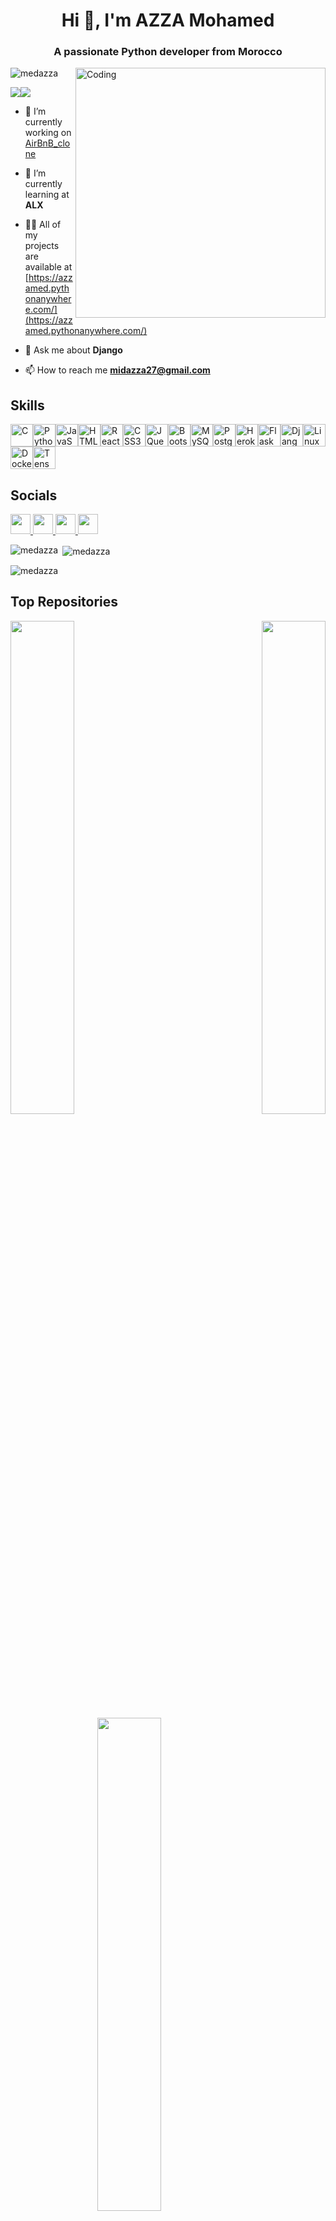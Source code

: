 <h1 align="center">Hi 👋, I'm AZZA Mohamed</h1>
<h3 align="center">A passionate Python developer from Morocco</h3>

<img align="right" alt="Coding" width="400" src="https://cdn.dribbble.com/users/926537/screenshots/4502924/python-2.gif">

<p align="left"> <img src="https://komarev.com/ghpvc/?username=medazza&label=Profile%20views&color=0e75b6&style=flat" alt="medazza" /></p>

<p><a href="https://www.github.com/medazza" target="_blank" rel="noreferrer"><img
src="https://img.shields.io/github/followers/medazza?logo=github&style=for-the-badge&color=0891b2&labelColor=000000" /></a><a href="https://www.x.com/midazza27" target="_blank" rel="noreferrer"><img src="https://img.shields.io/twitter/follow/midazza27?logo=twitter&style=for-the-badge&color=0891b2&labelColor=000000" /></a></p>

- 🔭 I’m currently working on [AirBnB_clone](https://github.com/medazza/binary_trees)

- 🌱 I’m currently learning at **ALX**

- 👨‍💻 All of my projects are available at [https://azzamed.pythonanywhere.com/](https://azzamed.pythonanywhere.com/)

- 💬 Ask me about **Django**

- 📫 How to reach me **midazza27@gmail.com**

## Skills

<p align="left">
<a href="https://docs.microsoft.com/en-us/cpp/?view=msvc-170" target="_blank" rel="noreferrer"><img src="https://raw.githubusercontent.com/danielcranney/readme-generator/main/public/icons/skills/c-colored.svg" width="36" height="36" alt="C" /></a><a href="https://www.python.org/" target="_blank" rel="noreferrer"><img src="https://raw.githubusercontent.com/danielcranney/readme-generator/main/public/icons/skills/python-colored.svg" width="36" height="36" alt="Python" /></a><a href="https://developer.mozilla.org/en-US/docs/Web/JavaScript" target="_blank" rel="noreferrer"><img src="https://raw.githubusercontent.com/danielcranney/readme-generator/main/public/icons/skills/javascript-colored.svg" width="36" height="36" alt="JavaScript" /></a><a href="https://developer.mozilla.org/en-US/docs/Glossary/HTML5" target="_blank" rel="noreferrer"><img src="https://raw.githubusercontent.com/danielcranney/readme-generator/main/public/icons/skills/html5-colored.svg" width="36" height="36" alt="HTML5" /></a><a href="https://reactjs.org/" target="_blank" rel="noreferrer"><img src="https://raw.githubusercontent.com/danielcranney/readme-generator/main/public/icons/skills/react-colored.svg" width="36" height="36" alt="React" /></a><a href="https://www.w3.org/TR/CSS/#css" target="_blank" rel="noreferrer"><img src="https://raw.githubusercontent.com/danielcranney/readme-generator/main/public/icons/skills/css3-colored.svg" width="36" height="36" alt="CSS3" /></a><a href="https://jquery.com/" target="_blank" rel="noreferrer"><img src="https://raw.githubusercontent.com/danielcranney/readme-generator/main/public/icons/skills/jquery-colored.svg" width="36" height="36" alt="JQuery" /></a><a href="https://getbootstrap.com/" target="_blank" rel="noreferrer"><img src="https://raw.githubusercontent.com/danielcranney/readme-generator/main/public/icons/skills/bootstrap-colored.svg" width="36" height="36" alt="Bootstrap" /></a><a href="https://www.mysql.com/" target="_blank" rel="noreferrer"><img src="https://raw.githubusercontent.com/danielcranney/readme-generator/main/public/icons/skills/mysql-colored.svg" width="36" height="36" alt="MySQL" /></a><a href="https://www.postgresql.org/" target="_blank" rel="noreferrer"><img src="https://raw.githubusercontent.com/danielcranney/readme-generator/main/public/icons/skills/postgresql-colored.svg" width="36" height="36" alt="PostgreSQL" /></a><a href="https://www.heroku.com/" target="_blank" rel="noreferrer"><img src="https://raw.githubusercontent.com/danielcranney/readme-generator/main/public/icons/skills/heroku-colored.svg" width="36" height="36" alt="Heroku" /></a><a href="https://flask.palletsprojects.com/en/2.0.x/" target="_blank" rel="noreferrer"><img src="https://raw.githubusercontent.com/danielcranney/readme-generator/main/public/icons/skills/flask-colored.svg" width="36" height="36" alt="Flask" /></a><a href="https://www.djangoproject.com/" target="_blank" rel="noreferrer"><img src="https://raw.githubusercontent.com/danielcranney/readme-generator/main/public/icons/skills/django-colored.svg" width="36" height="36" alt="Django" /></a><a href="https://www.linux.org" target="_blank" rel="noreferrer"><img src="https://raw.githubusercontent.com/danielcranney/readme-generator/main/public/icons/skills/linux-colored.svg" width="36" height="36" alt="Linux" /></a><a href="https://www.docker.com/" target="_blank" rel="noreferrer"><img src="https://raw.githubusercontent.com/danielcranney/readme-generator/main/public/icons/skills/docker-colored.svg" width="36" height="36" alt="Docker" /></a><a href="https://www.tensorflow.org/" target="_blank" rel="noreferrer"><img src="https://raw.githubusercontent.com/danielcranney/readme-generator/main/public/icons/skills/tensorflow-colored.svg" width="36" height="36" alt="TensorFlow" /></a>
</p>

## Socials

<p align="left"> <a href="https://discord.com/users/azza2844" target="_blank" rel="noreferrer"> <picture> <source media="(prefers-color-scheme: dark)" srcset="undefined" /> <source media="(prefers-color-scheme: light)" srcset="https://raw.githubusercontent.com/danielcranney/readme-generator/main/public/icons/socials/discord.svg" /> <img src="https://raw.githubusercontent.com/danielcranney/readme-generator/main/public/icons/socials/discord.svg" width="32" height="32" /> </picture> </a> <a href="https://www.github.com/medazza" target="_blank" rel="noreferrer"> <picture> <source media="(prefers-color-scheme: dark)" srcset="https://raw.githubusercontent.com/danielcranney/readme-generator/main/public/icons/socials/github-dark.svg" /> <source media="(prefers-color-scheme: light)" srcset="https://raw.githubusercontent.com/danielcranney/readme-generator/main/public/icons/socials/github.svg" /> <img src="https://raw.githubusercontent.com/danielcranney/readme-generator/main/public/icons/socials/github.svg" width="32" height="32" /> </picture> </a> <a href="https://www.linkedin.com/in/mohamed-azza-a2895385/" target="_blank" rel="noreferrer"> <picture> <source media="(prefers-color-scheme: dark)" srcset="https://raw.githubusercontent.com/danielcranney/readme-generator/main/public/icons/socials/linkedin-dark.svg" /> <source media="(prefers-color-scheme: light)" srcset="https://raw.githubusercontent.com/danielcranney/readme-generator/main/public/icons/socials/linkedin.svg" /> <img src="https://raw.githubusercontent.com/danielcranney/readme-generator/main/public/icons/socials/linkedin.svg" width="32" height="32" /> </picture> </a> <a href="https://www.x.com/midazza27" target="_blank" rel="noreferrer"> <picture> <source media="(prefers-color-scheme: dark)" srcset="https://raw.githubusercontent.com/danielcranney/readme-generator/main/public/icons/socials/twitter-dark.svg" /> <source media="(prefers-color-scheme: light)" srcset="https://raw.githubusercontent.com/danielcranney/readme-generator/main/public/icons/socials/twitter.svg" /> <img src="https://raw.githubusercontent.com/danielcranney/readme-generator/main/public/icons/socials/twitter.svg" width="32" height="32" /> </picture> </a></p>


<p><img align="left" src="https://github-readme-stats.vercel.app/api/top-langs?username=medazza&show_icons=true&locale=en&layout=compact" alt="medazza" /></p>

<p>&nbsp;<img align="center" src="https://github-readme-stats.vercel.app/api?username=medazza&show_icons=true&locale=en" alt="medazza" /></p>

<p><img align="center" src="https://github-readme-streak-stats.herokuapp.com/?user=medazza&" alt="medazza" /></p>

## Top Repositories

<div width="100%" align="center"><a href="https://github.com/medazza/alx-low_level_programming" align="left"><img align="left" width="45%" src="https://github-readme-stats.vercel.app/api/pin/?username=medazza&repo=alx-low_level_programming&title_color=3382ed&text_color=ffffff&icon_color=0891b2&bg_color=000000&hide_border=true&locale=en" /></a><a href="https://github.com/medazza/alx-system_engineering-devops" align="right"><img align="right" width="45%" src="https://github-readme-stats.vercel.app/api/pin/?username=medazza&repo=alx-system_engineering-devops&title_color=3382ed&text_color=ffffff&icon_color=0891b2&bg_color=000000&hide_border=true&locale=en" /></a>
</div>
<div width="100%" align="center"><a href="https://github.com/medazza/alx-higher_level_programming" align="left"><img align="center" width="45%" src="https://github-readme-stats.vercel.app/api/pin/?username=medazza&repo=alx-higher_level_programming&title_color=3382ed&text_color=ffffff&icon_color=0891b2&bg_color=000000&hide_border=true&locale=en" /></a></div>
